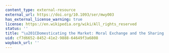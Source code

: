 ```yaml
---
content_type: external-resource
external_url: https://doi.org/10.1093/ser/mwy003
has_external_license_warning: true
license: https://en.wikipedia.org/wiki/All_rights_reserved
status: ''
title: "\u201CDomesticating the Market: Moral Exchange and the Sharing Economy.\u201D"
uid: cf7d6652-8452-41e2-9888-64649f3a6808
wayback_url: ''
---
```

